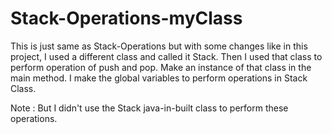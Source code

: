 # Stack-Operations-myClass
This is just same as Stack-Operations but with some changes like in this project, I used a different class and called it Stack. Then I used that class to perform operation of push and pop. Make an instance of that class in the main method. I make the global variables to perform operations in Stack Class.

Note :
    But I didn't use the Stack java-in-built class to perform these operations.
